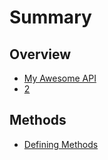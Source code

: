 # Summary

## Overview

* [My Awesome API](README.md)
* [2](2.md)

## Methods

* [Defining Methods](methods.md)

